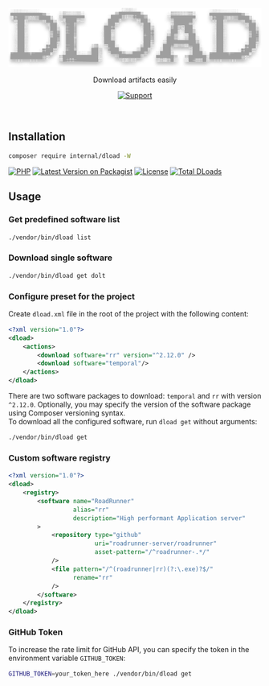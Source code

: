 <div align="center">

![DLoad](./resources/logo.svg)

</div>

<p align="center">Download artifacts easily</p>

<div align="center">

[![Support](https://img.shields.io/static/v1?style=flat-square&label=Support&message=%E2%9D%A4&logo=GitHub&color=%23fe0086)](https://patreon.com/roxblnfk)

</div>

<br />

## Installation

```bash
composer require internal/dload -W
```

[![PHP](https://img.shields.io/packagist/php-v/internal/dload.svg?style=flat-square&logo=php)](https://packagist.org/packages/internal/dload)
[![Latest Version on Packagist](https://img.shields.io/packagist/v/internal/dload.svg?style=flat-square&logo=packagist)](https://packagist.org/packages/internal/dload)
[![License](https://img.shields.io/packagist/l/internal/dload.svg?style=flat-square)](LICENSE.md)
[![Total DLoads](https://img.shields.io/packagist/dt/internal/dload.svg?style=flat-square)](https://packagist.org/packages/internal/dload/stats)

## Usage

### Get predefined software list

```bash
./vendor/bin/dload list
```

### Download single software

```bash
./vendor/bin/dload get dolt
```

### Configure preset for the project

Create `dload.xml` file in the root of the project with the following content:

```xml
<?xml version="1.0"?>
<dload>
    <actions>
        <download software="rr" version="^2.12.0" />
        <download software="temporal"/>
    </actions>
</dload>
```

There are two software packages to download: `temporal` and `rr` with version `^2.12.0`.
Optionally, you may specify the version of the software package using Composer versioning syntax.  
To download all the configured software, run `dload get` without arguments:

```bash
./vendor/bin/dload get
```

### Custom software registry

```xml
<?xml version="1.0"?>
<dload>
    <registry>
        <software name="RoadRunner"
                  alias="rr"
                  description="High performant Application server"
        >
            <repository type="github"
                        uri="roadrunner-server/roadrunner"
                        asset-pattern="/^roadrunner-.*/"
            />
            <file pattern="/^(roadrunner|rr)(?:\.exe)?$/"
                  rename="rr"
            />
        </software>
    </registry>
</dload>
```

### GitHub Token

To increase the rate limit for GitHub API, you can specify the token in the environment variable `GITHUB_TOKEN`:

```bash
GITHUB_TOKEN=your_token_here ./vendor/bin/dload get
```
